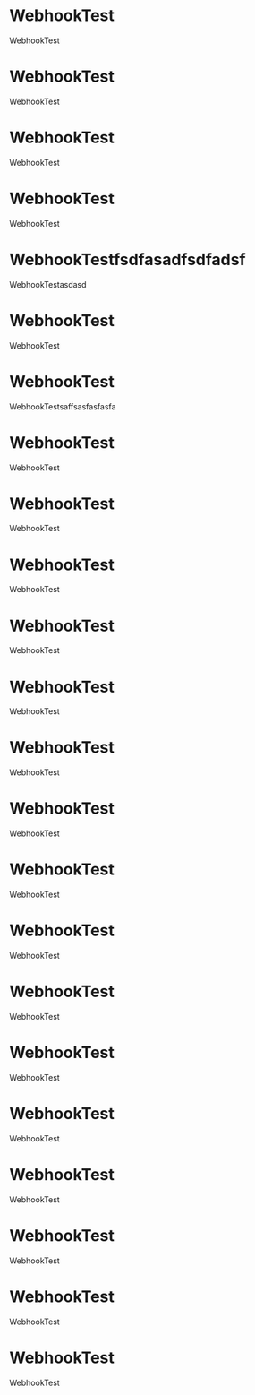 # WebhookTest
WebhookTest
# WebhookTest
WebhookTest
# WebhookTest

WebhookTest
# WebhookTest
WebhookTest
# WebhookTestfsdfasadfsdfadsf
WebhookTestasdasd
# WebhookTest

WebhookTest
# WebhookTest
WebhookTestsaffsasfasfasfa
# WebhookTest
WebhookTest
# WebhookTest

WebhookTest
# WebhookTest
WebhookTest
# WebhookTest
WebhookTest
# WebhookTest

WebhookTest
# WebhookTest
WebhookTest
# WebhookTest
WebhookTest
# WebhookTest

WebhookTest
# WebhookTest
WebhookTest
# WebhookTest
WebhookTest
# WebhookTest

WebhookTest
# WebhookTest
WebhookTest
# WebhookTest
WebhookTest
# WebhookTest

WebhookTest
# WebhookTest
WebhookTest
# WebhookTest
WebhookTest
